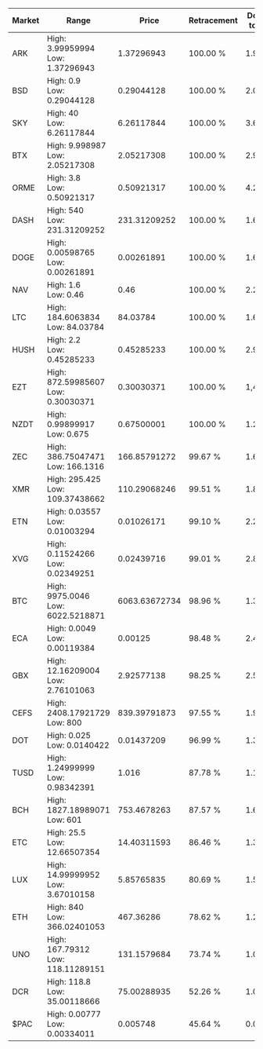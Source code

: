 | Market | Range | Price| Retracement | Doubles to 50% |
| --- | --- | --- | --- | --- |
| ARK | High: 3.99959994<br />Low: 1.37296943 | 1.37296943 | 100.00 % | 1.96 |
| BSD | High: 0.9<br />Low: 0.29044128 | 0.29044128 | 100.00 % | 2.05 |
| SKY | High: 40<br />Low: 6.26117844 | 6.26117844 | 100.00 % | 3.69 |
| BTX | High: 9.998987<br />Low: 2.05217308 | 2.05217308 | 100.00 % | 2.94 |
| ORME | High: 3.8<br />Low: 0.50921317 | 0.50921317 | 100.00 % | 4.23 |
| DASH | High: 540<br />Low: 231.31209252 | 231.31209252 | 100.00 % | 1.67 |
| DOGE | High: 0.00598765<br />Low: 0.00261891 | 0.00261891 | 100.00 % | 1.64 |
| NAV | High: 1.6<br />Low: 0.46 | 0.46 | 100.00 % | 2.24 |
| LTC | High: 184.6063834<br />Low: 84.03784 | 84.03784 | 100.00 % | 1.60 |
| HUSH | High: 2.2<br />Low: 0.45285233 | 0.45285233 | 100.00 % | 2.93 |
| EZT | High: 872.59985607<br />Low: 0.30030371 | 0.30030371 | 100.00 % | 1,453.36 |
| NZDT | High: 0.99899917<br />Low: 0.675 | 0.67500001 | 100.00 % | 1.24 |
| ZEC | High: 386.75047471<br />Low: 166.1316 | 166.85791272 | 99.67 % | 1.66 |
| XMR | High: 295.425<br />Low: 109.37438662 | 110.29068246 | 99.51 % | 1.84 |
| ETN | High: 0.03557<br />Low: 0.01003294 | 0.01026171 | 99.10 % | 2.22 |
| XVG | High: 0.11524266<br />Low: 0.02349251 | 0.02439716 | 99.01 % | 2.84 |
| BTC | High: 9975.0046<br />Low: 6022.5218871 | 6063.63672734 | 98.96 % | 1.32 |
| ECA | High: 0.0049<br />Low: 0.00119384 | 0.00125 | 98.48 % | 2.44 |
| GBX | High: 12.16209004<br />Low: 2.76101063 | 2.92577138 | 98.25 % | 2.55 |
| CEFS | High: 2408.17921729<br />Low: 800 | 839.39791873 | 97.55 % | 1.91 |
| DOT | High: 0.025<br />Low: 0.0140422 | 0.01437209 | 96.99 % | 1.36 |
| TUSD | High: 1.24999999<br />Low: 0.98342391 | 1.016 | 87.78 % | 1.10 |
| BCH | High: 1827.18989071<br />Low: 601 | 753.4678263 | 87.57 % | 1.61 |
| ETC | High: 25.5<br />Low: 12.66507354 | 14.40311593 | 86.46 % | 1.32 |
| LUX | High: 14.99999952<br />Low: 3.67010158 | 5.85765835 | 80.69 % | 1.59 |
| ETH | High: 840<br />Low: 366.02401053 | 467.36286 | 78.62 % | 1.29 |
| UNO | High: 167.79312<br />Low: 118.11289151 | 131.1579684 | 73.74 % | 1.09 |
| DCR | High: 118.8<br />Low: 35.00118666 | 75.00288935 | 52.26 % | 1.03 |
| $PAC | High: 0.00777<br />Low: 0.00334011 | 0.005748 | 45.64 % | 0.00 |
